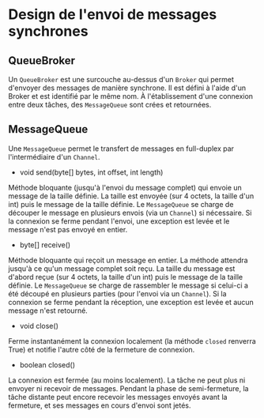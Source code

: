 # Design de l'envoi de messages synchrones

## QueueBroker

Un `QueueBroker` est une surcouche au-dessus d'un `Broker` qui permet d'envoyer des messages de manière synchrone. Il est défini à l'aide d'un Broker et est identifié par le même nom.
À l'établissement d'une connexion entre deux tâches, des `MessageQueue` sont crées et retournées.

## MessageQueue

Une `MessageQueue` permet le transfert de messages en full-duplex par l'intermédiaire d'un `Channel`.

- void send(byte[] bytes, int offset, int length)

Méthode bloquante (jusqu'à l'envoi du message complet) qui envoie un message de la taille définie. 
La taille est envoyée (sur 4 octets, la taille d'un int) puis le message de la taille définie. Le `MessageQueue` se charge de découper le message en plusieurs envois (via un `Channel`) si nécessaire.
Si la connexion se ferme pendant l'envoi, une exception est levée et le message n'est pas envoyé en entier.

- byte[] receive()

Méthode bloquante qui reçoit un message en entier. La méthode attendra jusqu'à ce qu'un message complet soit reçu. 
La taille du message est d'abord reçue (sur 4 octets, la taille d'un int) puis le message de la taille définie. Le `MessageQueue` se charge de rassembler le message si celui-ci a été découpé en plusieurs parties (pour l'envoi via un `Channel`).
Si la connexion se ferme pendant la réception, une exception est levée et aucun message n'est retourné.

- void close()

Ferme instantanément la connexion localement (la méthode `closed` renverra True) et notifie l'autre côté de la fermeture de connexion.

- boolean closed()

La connexion est fermée (au moins localement). La tâche ne peut plus ni envoyer ni recevoir de messages.
Pendant la phase de semi-fermeture, la tâche distante peut encore recevoir les messages envoyés avant la fermeture, et ses messages en cours d'envoi sont jetés.
